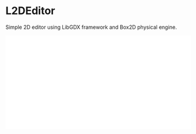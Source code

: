 # L2DEditor
Simple 2D editor using LibGDX framework and Box2D physical engine.


![](https://github.com/necron9/L2DEditor/blob/master/logo.gif?raw=true)
